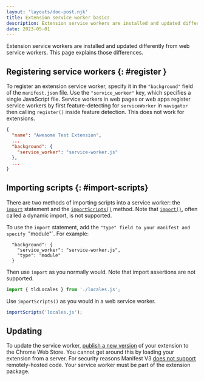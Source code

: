```yaml
---
layout: 'layouts/doc-post.njk'
title: Extension service worker basics
description: Extension service workers are installed and updated differently from web service workers.
date: 2023-05-01
---
```


Extension service workers are installed and updated differently from web service workers. This page explains those differences.

## Registering service workers {: #register }

To register an extension service worker, specify it in the `"background"` field of the `manifest.json` file. Use the `"service_worker"` key, which specifies a single JavaScript file. Service workers in web pages or web apps register service workers by first feature-detecting for `serviceWorker` in `navigator` then calling `register()` inside feature detection. This does not work for extensions.

```json
{
  "name": "Awesome Test Extension",
  ...
  "background": {
    "service_worker": "service-worker.js"
  },
  ...
}

```

## Importing scripts {: #import-scripts}

There are two methods of importing scripts into a service worker: the [`import`](https://developer.mozilla.org/docs/Web/JavaScript/Reference/Statements/import) statement and the [`importScripts()`](https://developer.mozilla.org/docs/Web/API/WorkerGlobalScope/importScripts) method. Note that [`import()`](https://developer.mozilla.org/docs/Web/JavaScript/Reference/Operators/import), often called a dynamic import, is not supported.

To use the `import` statement, add the `"type" field to your manifest and specify `"module"`. For example:

```json/2
  "background": {
    "service_worker": "service-worker.js",
    "type": "module"
  }
```

Then use `import` as you normally would. Note that import assertions are not supported.

```javascript
import { tldLocales } from './locales.js';
```

Use `importScripts()` as you would in a web service worker.

```javascript
importScripts('locales.js');
```

## Updating

To update the service worker, [publish a new version](/docs/webstore/publish/) of your extension to the Chrome Web Store. You cannot get around this by loading your extension from a server. For security reasons Manifest V3 [does not support](/docs/extensions/migrating/improve-security/#remove-remote-code) remotely-hosted code. Your service worker must be part of the extension package.
